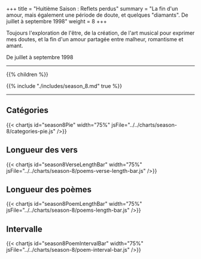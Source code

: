 +++
title = "Huitième Saison : Reflets perdus"
summary = "La fin d'un amour, mais également une période de doute, et quelques \"diamants\". De juillet à septembre 1998"
weight = 8
+++

Toujours l'exploration de l'être, de la création, de l'art musical pour exprimer mes doutes, et la fin d'un amour partagée entre malheur, romantisme et amant.

De juillet à septembre 1998

---
{{% children  %}}

{{% include "./includes/season_8.md" true %}}

---
## Catégories
{{< chartjs id="season8Pie" width="75%" jsFile="../../charts/season-8/categories-pie.js" />}}
## Longueur des vers
{{< chartjs id="season8VerseLengthBar" width="75%" jsFile="../../charts/season-8/poems-verse-length-bar.js" />}}
## Longueur des poèmes
{{< chartjs id="season8PoemLengthBar" width="75%" jsFile="../../charts/season-8/poems-length-bar.js" />}}
## Intervalle
{{< chartjs id="season8PoemIntervalBar" width="75%" jsFile="../../charts/season-8/poem-interval-bar.js" />}}
